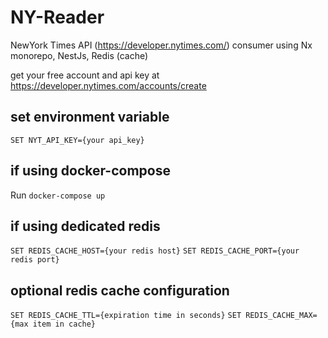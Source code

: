 # NY-Reader

NewYork Times API (https://developer.nytimes.com/) consumer using Nx monorepo, NestJs, Redis (cache)

get your free account and api key at https://developer.nytimes.com/accounts/create

## set environment variable

`SET NYT_API_KEY={your api_key}`

## if using docker-compose

Run `docker-compose up`

## if using dedicated redis

`SET REDIS_CACHE_HOST={your redis host}`
`SET REDIS_CACHE_PORT={your redis port}`

## optional redis cache configuration

`SET REDIS_CACHE_TTL={expiration time in seconds}`
`SET REDIS_CACHE_MAX={max item in cache}`
